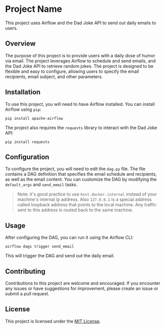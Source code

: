 


# Project Name

This project uses Airflow and the Dad Joke API to send out daily emails to users.

## Overview

The purpose of this project is to provide users with a daily dose of humor via email. The project leverages Airflow to schedule and send emails, and the Dad Joke API to retrieve random jokes. The project is designed to be flexible and easy to configure, allowing users to specify the email recipients, email subject, and other parameters.

## Installation

To use this project, you will need to have Airflow installed. You can install Airflow using `pip`:

```
pip install apache-airflow

```

The project also requires the `requests` library to interact with the Dad Joke API:

```
pip install requests

```

## Configuration

To configure the project, you will need to edit the `dag.py` file. The file contains a DAG definition that specifies the email schedule and recipients, as well as the email content. You can customize the DAG by modifying the `default_args` and `send_email` tasks.




> Note: it's good practice to use `host.docker.internal` instead of your machine's internal ip address. Also `127.0.0.1` is a special address called loopback address that points to the local machine. Any traffic sent to this address is routed back to the same machine.


## Usage

After configuring the DAG, you can run it using the Airflow CLI:

```
airflow dags trigger send_email

```

This will trigger the DAG and send out the daily email.

## Contributing

Contributions to this project are welcome and encouraged. If you encounter any issues or have suggestions for improvement, please create an issue or submit a pull request.

## License

This project is licensed under the [MIT License](https://opensource.org/licenses/MIT).